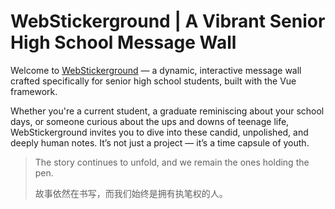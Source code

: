 # WebStickerground  |  A Vibrant Senior High School Message Wall

Welcome to [WebStickerground](https://excharlie.github.io/WebStickerground/) — a dynamic, interactive message wall crafted specifically for senior high school students, built with the Vue framework. 

Whether you're a current student, a graduate reminiscing about your school days, or someone curious about the ups and downs of teenage life, WebStickerground invites you to dive into these candid, unpolished, and deeply human notes. It’s not just a project — it’s a time capsule of youth.

> The story continues to unfold, and we remain the ones holding the pen.
> 
> 故事依然在书写，而我们始终是拥有执笔权的人。
